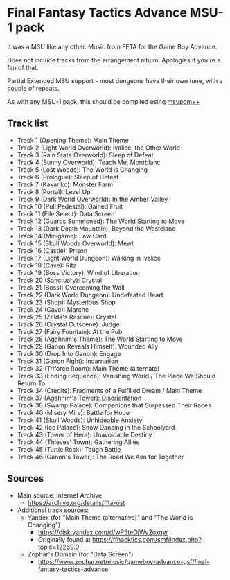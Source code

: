 # Final Fantasy Tactics Advance MSU-1 pack

It was a MSU like any other. Music from FFTA for the Game Boy Advance.

Does not include tracks from the arrangement album. Apologies if you're
a fan of that.

Partial Extended MSU support - most dungeons have their own tune, with a
couple of repeats.

As with any MSU-1 pack, this should be compiled using
[msupcm++](https://github.com/qwertymodo/msupcm)

## Track list

* Track 1 (Opening Theme): Main Theme
* Track 2 (Light World Overworld): Ivalice, the Other World
* Track 3 (Rain State Overworld): Sleep of Defeat
* Track 4 (Bunny Overworld): Teach Me, Montblanc
* Track 5 (Lost Woods): The World is Changing
* Track 6 (Prologue): Sleep of Defeat
* Track 7 (Kakariko): Monster Farm
* Track 8 (Portal): Level Up
* Track 9 (Dark World Overworld): In the Amber Valley
* Track 10 (Pull Pedestal): Gained Fruit
* Track 11 (File Select): Data Screen
* Track 12 (Guards Summoned): The World Starting to Move
* Track 13 (Dark Death Mountain): Beyond the Wasteland
* Track 14 (Minigame): Law Card
* Track 15 (Skull Woods Overworld): Mewt
* Track 16 (Castle): Prison
* Track 17 (Light World Dungeon): Walking in Ivalice
* Track 18 (Cave): Ritz
* Track 19 (Boss Victory): Wind of Liberation
* Track 20 (Sanctuary): Crystal
* Track 21 (Boss): Overcoming the Wall
* Track 22 (Dark World Dungeon): Undefeated Heart
* Track 23 (Shop): Mysterious Shop
* Track 24 (Cave): Marche
* Track 25 (Zelda's Rescue): Crystal
* Track 26 (Crystal Cutscene): Judge
* Track 27 (Fairy Fountain): At the Pub
* Track 28 (Agahnim's Theme): The World Starting to Move
* Track 29 (Ganon Reveals Himself): Wounded Ally
* Track 30 (Drop Into Ganon): Engage
* Track 31 (Ganon Fight): Incarnation
* Track 32 (Triforce Room): Main Theme (alternate)
* Track 33 (Ending Sequence): Vanishing World / The Place We Should Return To
* Track 34 (Credits): Fragments of a Fulfilled Dream / Main Theme
* Track 37 (Agahnim's Tower): Disorientation
* Track 38 (Swamp Palace): Companions that Surpassed Their Races
* Track 40 (Misery Mire): Battle for Hope
* Track 41 (Skull Woods): Unhideable Anxiety
* Track 42 (Ice Palace): Snow Dancing in the Schoolyard
* Track 43 (Tower of Hera): Unavoidable Destiny
* Track 44 (Thieves' Town): Gathering Allies
* Track 45 (Turtle Rock): Tough Battle
* Track 46 (Ganon's Tower): The Road We Aim for Together

## Sources

* Main source: Internet Archive
  * https://archive.org/details/ffta-ost
* Additional track sources:
  * Yandex (for "Main Theme (alternative)" and "The World is Changing")
    * https://disk.yandex.com/d/wP5teOjWy2oxgw
    * Originally found at https://ffhacktics.com/smf/index.php?topic=12269.0 
  * Zophar's Domain (for "Data Screen")
    * https://www.zophar.net/music/gameboy-advance-gsf/final-fantasy-tactics-advance